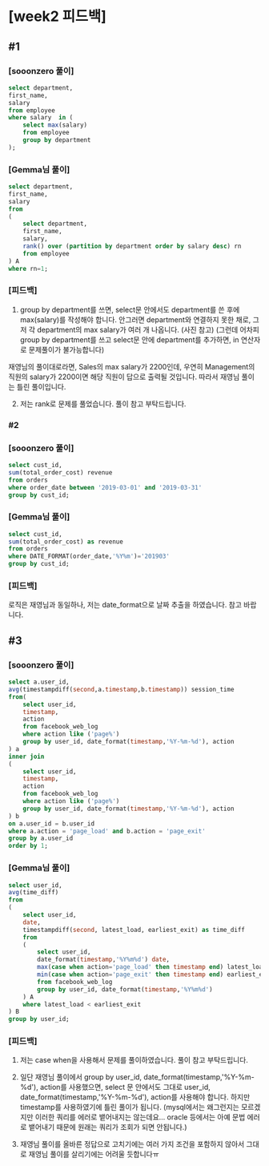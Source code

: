 # [week2 피드백]
## #1
### [sooonzero 풀이]
```sql
select department,
first_name,
salary
from employee
where salary  in (
	select max(salary)
	from employee
	group by department
);
```

### [Gemma님 풀이]
```sql
select department,
first_name,
salary
from
(
    select department,
    first_name,
    salary,
    rank() over (partition by department order by salary desc) rn
    from employee
) A
where rn=1;
```


### [피드백]
1. group by department를 쓰면, select문 안에서도 department를 쓴 후에 max(salary)를 작성해야 합니다.
안그러면 department와 연결하지 못한 채로, 그저 각 department의 max salary가 여러 개 나옵니다. (사진 참고)
(그런데 어차피 group by department를 쓰고 select문 안에 department를 추가하면, in 연산자로 문제풀이가 불가능합니다)

재영님의 풀이대로라면,
Sales의 max salary가 2200인데, 우연히 Management의 직원의 salary가 2200이면 해당 직원이 답으로 출력될 것입니다.
따라서 재영님 풀이는 틀린 풀이입니다.

2. 저는 rank로 문제를 풀었습니다. 풀이 참고 부탁드립니다.


### #2
### [sooonzero 풀이]
```sql
select cust_id,
sum(total_order_cost) revenue
from orders
where order_date between '2019-03-01' and '2019-03-31'
group by cust_id;
```

### [Gemma님 풀이]
```sql
select cust_id,
sum(total_order_cost) as revenue
from orders
where DATE_FORMAT(order_date,'%Y%m')='201903'
group by cust_id;
```

### [피드백]
로직은 재영님과 동일하나, 저는 date_format으로 날짜 추출을 하였습니다. 참고 바랍니다.


## #3
### [sooonzero 풀이]
```sql
select a.user_id,
avg(timestampdiff(second,a.timestamp,b.timestamp)) session_time
from(
	select user_id,
	timestamp,
	action
	from facebook_web_log
	where action like ('page%')
	group by user_id, date_format(timestamp,'%Y-%m-%d'), action
) a 
inner join
(
	select user_id,
	timestamp,
	action
	from facebook_web_log
	where action like ('page%')
	group by user_id, date_format(timestamp,'%Y-%m-%d'), action
) b
on a.user_id = b.user_id
where a.action = 'page_load' and b.action = 'page_exit'
group by a.user_id
order by 1;
```


### [Gemma님 풀이]
```sql
select user_id,
avg(time_diff)
from
(
    select user_id,
    date,
    timestampdiff(second, latest_load, earliest_exit) as time_diff
    from
    (
        select user_id,
        date_format(timestamp,'%Y%m%d') date,
        max(case when action='page_load' then timestamp end) latest_load,
        min(case when action='page_exit' then timestamp end) earliest_exit
        from facebook_web_log
        group by user_id, date_format(timestamp,'%Y%m%d')
    ) A
    where latest_load < earliest_exit
) B
group by user_id;
```


### [피드백]
1. 저는 case when을 사용해서 문제를 풀이하였습니다. 풀이 참고 부탁드립니다.

2. 일단 재영님 풀이에서 group by user_id, date_format(timestamp,'%Y-%m-%d'), action를 사용했으면,
select 문 안에서도 그대로 user_id, date_format(timestamp,'%Y-%m-%d'), action를 사용해야 합니다.
하지만 timestamp를 사용하였기에 틀린 풀이가 됩니다.
(mysql에서는 왜그런지는 모르겠지만 이러한 쿼리를 에러로 뱉어내지는 않는데요… oracle 등에서는 아예 문법 에러로 뱉어내기 때문에 원래는 쿼리가 조회가 되면 안됩니다.)

3. 재영님 풀이를 올바른 정답으로 고치기에는 여러 가지 조건을 포함하지 않아서 그대로 재영님 풀이를 살리기에는 어려울 듯합니다ㅠ
